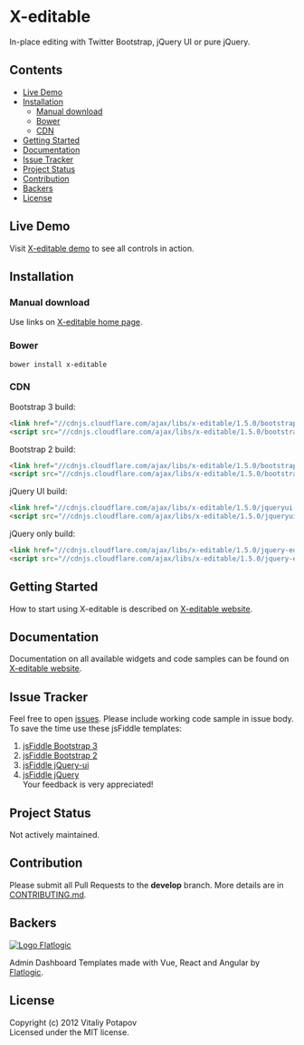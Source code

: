# X-editable
In-place editing with Twitter Bootstrap, jQuery UI or pure jQuery.  

## Contents
 * [Live Demo](#live-demo)
 * [Installation](#installation)
   * [Manual download](#manual-download)
   * [Bower](#bower)
   * [CDN](#cdn)
 * [Getting Started](#getting-started)
 * [Documentation](#documentation)
 * [Issue Tracker](#issue-tracker)
 * [Project Status](#project-status)
 * [Contribution](#contribution)
 * [Backers](#backers)
 * [License](#license)

## Live Demo
Visit [X-editable demo](http://vitalets.github.io/x-editable/demo.html) to see all controls in action.

## Installation

### Manual download
Use links on [X-editable home page](http://vitalets.github.io/x-editable).

### Bower
````
bower install x-editable
````

### CDN
Bootstrap 3 build:
````html
<link href="//cdnjs.cloudflare.com/ajax/libs/x-editable/1.5.0/bootstrap3-editable/css/bootstrap-editable.css" rel="stylesheet"/>
<script src="//cdnjs.cloudflare.com/ajax/libs/x-editable/1.5.0/bootstrap3-editable/js/bootstrap-editable.min.js"></script>
````

Bootstrap 2 build:
````html
<link href="//cdnjs.cloudflare.com/ajax/libs/x-editable/1.5.0/bootstrap-editable/css/bootstrap-editable.css" rel="stylesheet"/>
<script src="//cdnjs.cloudflare.com/ajax/libs/x-editable/1.5.0/bootstrap-editable/js/bootstrap-editable.min.js"></script>
````

jQuery UI build:
````html
<link href="//cdnjs.cloudflare.com/ajax/libs/x-editable/1.5.0/jqueryui-editable/css/jqueryui-editable.css" rel="stylesheet"/>
<script src="//cdnjs.cloudflare.com/ajax/libs/x-editable/1.5.0/jqueryui-editable/js/jqueryui-editable.min.js"></script>
````

jQuery only build:
````html
<link href="//cdnjs.cloudflare.com/ajax/libs/x-editable/1.5.0/jquery-editable/css/jquery-editable.css" rel="stylesheet"/>
<script src="//cdnjs.cloudflare.com/ajax/libs/x-editable/1.5.0/jquery-editable/js/jquery-editable-poshytip.min.js"></script>
````

## Getting Started
How to start using X-editable is described on [X-editable website](http://vitalets.github.io/x-editable/docs.html).

## Documentation
Documentation on all available widgets and code samples can be found on [X-editable website](http://vitalets.github.io/x-editable/docs.html).

## Issue Tracker
Feel free to open [issues](https://github.com/vitalets/x-editable/issues).
Please include working code sample in issue body. To save the time use these jsFiddle templates:
1. [jsFiddle Bootstrap 3](http://jsfiddle.net/xBB5x/15155/)  
2. [jsFiddle Bootstrap 2](http://jsfiddle.net/xBB5x/1817/)  
3. [jsFiddle jQuery-ui](http://jsfiddle.net/xBB5x/2511/)  
4. [jsFiddle jQuery](http://jsfiddle.net/xBB5x/197)    
Your feedback is very appreciated!

## Project Status
Not actively maintained.

## Contribution
Please submit all Pull Requests to the **develop** branch. More details are in [CONTRIBUTING.md](/CONTRIBUTING.md).

## Backers
[![Logo Flatlogic](https://user-images.githubusercontent.com/1473072/48839602-0edfda80-ed9d-11e8-9e2d-eb8d4828ddcb.png)](https://flatlogic.com/admin-dashboards)

Admin Dashboard Templates made with Vue, React and Angular by [Flatlogic](https://flatlogic.com/admin-dashboards).

## License
Copyright (c) 2012 Vitaliy Potapov  
Licensed under the MIT license.

